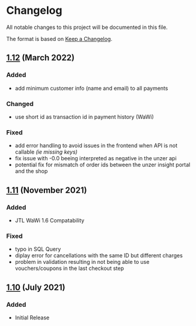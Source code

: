 # Changelog
All notable changes to this project will be documented in this file.

The format is based on [Keep a Changelog](http://keepachangelog.com/en/1.0.0/).

## [1.12] (March 2022)
### Added
- add minimum customer info (name and email) to all payments

### Changed
- use short id as transaction id in payment history (WaWi)

### Fixed
- add error handling to avoid issues in the frontend when API is not callable *(ie missing keys)*
- fix issue with -0.0 beeing interpreted as negative in the unzer api
- potential fix for mismatch of order ids between the unzer insight portal and the shop

## [1.11] (November 2021)
### Added
- JTL WaWi 1.6 Compatability

### Fixed
- typo in SQL Query
- diplay error for cancellations with the same ID but different charges
- problem in validation resulting in not being able to use vouchers/coupons in the last checkout step

## [1.10] (July 2021)
### Added
- Initial Release

[1.12]: https://github.com/unzerdev/jtl4/compare/1.11...1.12
[1.11]: https://github.com/unzerdev/jtl4/compare/1.10...1.11
[1.10]: https://github.com/unzerdev/jtl4/releases/tag/1.10